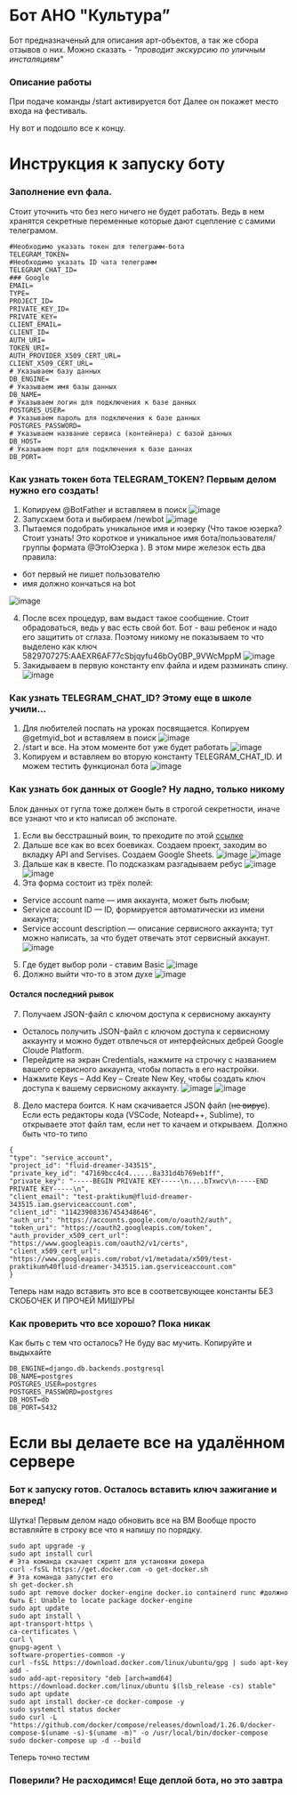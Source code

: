 # Бот АНО "Культура”
Бот предназначеный для описания арт-объектов, а так же сбора отзывов о них.
Можно сказать - _"проводит экскурсию по уличным инсталяциям"_


### Описание работы


При подаче команды  /start  активируется бот
Далее он покажет место входа на фестиваль.

Ну вот и подошло все к концу.

# Инструкция к запуску боту

### Заполнение evn фала.
Стоит уточнить что без него ничего не будет работать. Ведь в нем хранятся секретные переменные которые дают сцепление с самими телеграмом.
```
#Необходимо указать токен для телеграмм-бота
TELEGRAM_TOKEN=
#Необходимо указать ID чата телеграмм
TELEGRAM_CHAT_ID=
### Google
EMAIL=
TYPE=
PROJECT_ID=
PRIVATE_KEY_ID=
PRIVATE_KEY=
CLIENT_EMAIL=
CLIENT_ID=
AUTH_URI=
TOKEN_URI=
AUTH_PROVIDER_X509_CERT_URL=
CLIENT_X509_CERT_URL=
# Указываем базу данных
DB_ENGINE=
# Указываем имя базы данных
DB_NAME=
# Указываем логин для подключения к базе данных
POSTGRES_USER=
# Указываем пароль для подключения к базе данных
POSTGRES_PASSWORD=
# Указываем название сервиса (контейнера) с базой данных
DB_HOST=
# Указываем порт для подключения к базе даннах
DB_PORT=
```
### Как узнать токен бота TELEGRAM_TOKEN? Первым делом нужно его создать!

1) Копируем  @BotFather  и вставляем в поиск
![image](https://github.com/Studio-Yandex-Practicum-Hackathons/culture_its_ok_3/assets/108357574/7b6cbfa6-88c2-4e66-8d77-564e87f7f86d)
2) Запускаем бота и выбираем /newbot
![image](https://github.com/Studio-Yandex-Practicum-Hackathons/culture_its_ok_3/assets/108357574/bd5524ef-704f-4c40-8ac0-3373c07cdb23)
3) Пытаемся подобрать уникальное имя и юзерку (Что такое юзерка? Стоит узнать! Это короткое и уникальное имя бота/пользователя/группы формата  @ЭтоЮзерка ).
В этом мире железок есть два правила:
- бот первый не пишет пользователю
- имя должно кончаться на bot

![image](https://github.com/Studio-Yandex-Practicum-Hackathons/culture_its_ok_3/assets/108357574/4447dc17-477e-4af9-a97d-12002478da3d)

4) После всех процедур, вам выдаст такое сообщение. Стоит обрадоваться, ведь у вас есть свой бот. Бот - ваш ребенок и надо его защитить от сглаза.
Поэтому никому не показываем то что выделено как ключ  5829707275:AAEXR6AF77cSbjqyfu46bOy0BP_9VWcMppM
![image](https://github.com/Studio-Yandex-Practicum-Hackathons/culture_its_ok_3/assets/108357574/1aedd0c6-1a44-4a93-9f70-0e4222f3fd9c)
5) Закидываем в первую константу env файла и идем разминать спину.
![image](https://github.com/Studio-Yandex-Practicum-Hackathons/culture_its_ok_3/assets/108357574/a7484b8e-c4d4-423a-b5b6-c6ae67b5b25d)


### Как узнать TELEGRAM_CHAT_ID? Этому еще в школе учили...

1) Для любителей поспать на уроках посвящается. Копируем  @getmyid_bot  и вставляем в поиск
![image](https://github.com/Studio-Yandex-Practicum-Hackathons/culture_its_ok_3/assets/108357574/7b6cbfa6-88c2-4e66-8d77-564e87f7f86d)
2) /start и все. На этом моменте бот уже будет работать
![image](https://github.com/Studio-Yandex-Practicum-Hackathons/culture_its_ok_3/assets/108357574/fc828494-7261-48e9-9a8a-9d8c9ea28788)
3) Копируем и вставляем во вторую константу TELEGRAM_CHAT_ID. И можем тестить функционал бота
![image](https://github.com/Studio-Yandex-Practicum-Hackathons/culture_its_ok_3/assets/108357574/d03c6a38-0748-424f-9ba8-cb1d69518b9c)

### Как узнать бок данных от Google? Ну ладно, только никому

Блок данных от гугла тоже должен быть в строгой секретности, иначе все узнают что и кто написал об экспонате.

1) Если вы бесстрашный воин, то преходите по этой [ссылке](https://console.cloud.google.com/projectselector2/home/dashboard)
2) Дальше все как во всех боевиках. Создаем проект, заходим во вкладку API and Servises. Создаем Google Sheets.
![image](https://github.com/Studio-Yandex-Practicum-Hackathons/culture_its_ok_3/assets/108357574/327316c8-0ec3-4311-878c-73fd9c1e330c)
![image](https://github.com/Studio-Yandex-Practicum-Hackathons/culture_its_ok_3/assets/108357574/e6e40a8f-0af1-4b06-9187-be8301669108)
3) Дальше как в квесте. По подсказкам разгадываем ребус
![image](https://github.com/Studio-Yandex-Practicum-Hackathons/culture_its_ok_3/assets/108357574/f4675e84-15b7-4fe3-b433-58265e0aaf49)
![image](https://github.com/Studio-Yandex-Practicum-Hackathons/culture_its_ok_3/assets/108357574/cf80d99a-05b3-46b2-8994-5d3aff035a15)
4) Эта форма состоит из трёх полей:
- Service account name — имя аккаунта, может быть любым;
- Service account ID — ID, формируется автоматически из имени аккаунта;
- Service account description — описание сервисного аккаунта; тут можно написать, за что будет отвечать этот сервисный аккаунт.
![image](https://github.com/Studio-Yandex-Practicum-Hackathons/culture_its_ok_3/assets/108357574/dbeddea5-5872-4ae3-9a56-a2b45630b119)
5) Где будет выбор роли - ставим Basic
![image](https://github.com/Studio-Yandex-Practicum-Hackathons/culture_its_ok_3/assets/108357574/7ceedd4b-4fa6-4a35-af2a-2f977a5a83a6)
6) Должно выйти что-то в этом духе
![image](https://github.com/Studio-Yandex-Practicum-Hackathons/culture_its_ok_3/assets/108357574/cf8461f1-c756-4c48-aa43-0925d2846cec)
#### Остался последний рывок
7) Получаем JSON-файл с ключом доступа к сервисному аккаунту
- Осталось получить JSON-файл с ключом доступа к сервисному аккаунту и можно будет отвлечься от интерфейсных дебрей Google Cloude Platform.
- Перейдите на экран Credentials, нажмите на строчку с названием вашего сервисного аккаунта, чтобы попасть в его настройки.
- Нажмите Keys – Add Key – Create New Key, чтобы создать ключ доступа к вашему сервисному аккаунту.
![image](https://github.com/Studio-Yandex-Practicum-Hackathons/culture_its_ok_3/assets/108357574/8f03275e-dc7c-43ae-8b6f-569659473ee2)
![image](https://github.com/Studio-Yandex-Practicum-Hackathons/culture_its_ok_3/assets/108357574/07433e35-bc18-483b-ac4c-caf1ae21c358)
8) Дело мастера боится. К нам скачивается JSON файл (~~не вирус~~). Если есть редакторы кода (VSCode, Noteapd++, Sublime), то открываете этот файл там, если нет то качаем и открываем. Должно быть что-то типо

```
{
"type": "service_account",
"project_id": "fluid-dreamer-343515",
"private_key_id": "47169bcc4c4......8a331d4b769eb1ff",
"private_key": "-----BEGIN PRIVATE KEY-----\n....bTxwcv\n-----END PRIVATE KEY-----\n",
"client_email": "test-praktikum@fluid-dreamer-343515.iam.gserviceaccount.com",
"client_id": "114239083367454348646",
"auth_uri": "https://accounts.google.com/o/oauth2/auth",
"token_uri": "https://oauth2.googleapis.com/token",
"auth_provider_x509_cert_url": "https://www.googleapis.com/oauth2/v1/certs",
"client_x509_cert_url": "https://www.googleapis.com/robot/v1/metadata/x509/test-praktikum%40fluid-dreamer-343515.iam.gserviceaccount.com"
}
```
Теперь нам надо вставить это все в соответсвующее константы БЕЗ СКОБОЧЕК И ПРОЧЕЙ МИШУРЫ

### Как проверить что все хорошо? Пока никак

Как быть с тем что осталось? Не буду вас мучить. Копируйте и выдыхайте
```
DB_ENGINE=django.db.backends.postgresql
DB_NAME=postgres
POSTGRES_USER=postgres
POSTGRES_PASSWORD=postgres
DB_HOST=db
DB_PORT=5432
```
# Если вы делаете все на удалённом сервере

### Бот к запуску готов. Осталось вставить ключ зажигание и вперед!
Шутка! Первым делом надо обновить все на ВМ
Вообще просто вставляйте в строку все что я напишу по порядку.
```
sudo apt upgrade -y
sudo apt install curl
# Эта команда скачает скрипт для установки докера
curl -fsSL https://get.docker.com -o get-docker.sh
# Эта команда запустит его
sh get-docker.sh
sudo apt remove docker docker-engine docker.io containerd runc #должно быть E: Unable to locate package docker-engine
sudo apt update
sudo apt install \
apt-transport-https \
ca-certificates \
curl \
gnupg-agent \
software-properties-common -y
curl -fsSL https://download.docker.com/linux/ubuntu/gpg | sudo apt-key add -
sudo add-apt-repository "deb [arch=amd64] https://download.docker.com/linux/ubuntu $(lsb_release -cs) stable"
sudo apt update
sudo apt install docker-ce docker-compose -y
sudo systemctl status docker
sudo curl -L "https://github.com/docker/compose/releases/download/1.26.0/docker-compose-$(uname -s)-$(uname -m)" -o /usr/local/bin/docker-compose
sudo docker-compose up -d --build
```
Теперь точно тестим
### Поверили? Не расходимся! Еще деплой бота, но это завтра 
